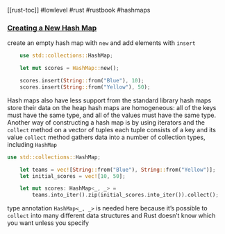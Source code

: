 [[rust-toc]]
#lowlevel #rust #rustbook #hashmaps 
### [Creating a New Hash Map](https://doc.rust-lang.org/book/ch08-03-hash-maps.html#creating-a-new-hash-map)
create an empty hash map with `new` and add elements with `insert`

```rust
    use std::collections::HashMap;

    let mut scores = HashMap::new();

    scores.insert(String::from("Blue"), 10);
    scores.insert(String::from("Yellow"), 50);
```
Hash maps also have less support from the standard library
hash maps store their data on the heap
hash maps are homogeneous: all of the keys must have the same type, and all of the values must have the same type.
Another way of constructing a hash map is by using iterators and the `collect` method on a vector of tuples
each tuple consists of a key and its value
`collect` method gathers data into a number of collection types, including `HashMap`
```rust
use std::collections::HashMap;

    let teams = vec![String::from("Blue"), String::from("Yellow")];
    let initial_scores = vec![10, 50];

    let mut scores: HashMap<_, _> =
        teams.into_iter().zip(initial_scores.into_iter()).collect();
```
type annotation `HashMap<_, _>` is needed here because it’s possible to `collect` into many different data structures and Rust doesn’t know which you want unless you specify






